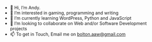 - 👋 Hi, I’m Andy.
- 👀 I’m interested in gaming, programming and writing
- 🌱 I’m currently learning WordPress, Python and JavaScript
- 💞️ I’m looking to collaborate on Web and/or Software Development projects
- 📫 To get in Touch, Email me on bolton.aaw@gmail.com

<!---
Vanatrix/Vanatrix is a ✨ special ✨ repository because its `README.md` (this file) appears on your GitHub profile.
You can click the Preview link to take a look at your changes.
--->
